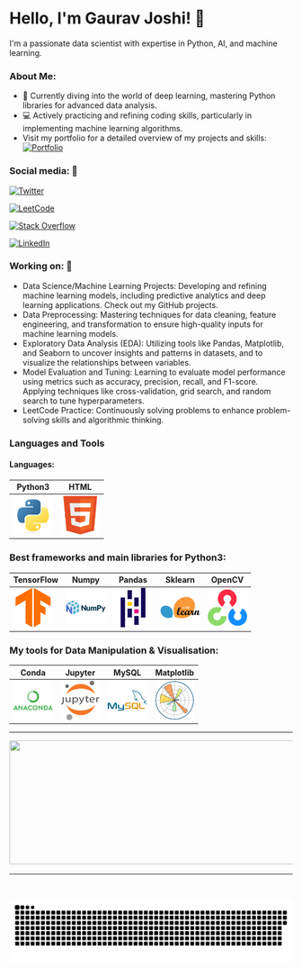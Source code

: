 # Hello, I'm Gaurav Joshi! 👋

I'm a passionate data scientist with expertise in Python, AI, and machine learning. 

### About Me:
- 🌱 Currently diving into the world of deep learning, mastering Python libraries for advanced data analysis.
- 💻 Actively practicing and refining coding skills, particularly in implementing machine learning algorithms.
- Visit my portfolio for a detailed overview of my projects and skills: [![Portfolio](https://img.shields.io/badge/Portfolio-Visit-brightgreen?style=for-the-badge&logo=github)](https://gauravjoshi157.github.io/)
   
### Social media: 📡    
[![Twitter](https://img.shields.io/twitter/url/https/twitter.com/itsgaurav157.svg?style=social&label=Follow%20%40_itsgaurav157)](https://twitter.com/itsgaurav157)

[![LeetCode](https://img.shields.io/twitter/url?label=Follow%20%40gauravjoshi157&logo=leetcode&style=social&url=https://leetcode.com/gauravjoshi157)](https://leetcode.com/gauravjoshi157)

[![Stack Overflow](https://img.shields.io/twitter/url?label=Follow%20%40gauravjoshi157&logo=stackoverflow&style=social&url=https://stackoverflow.com/users/25407074/gaurav-joshi)](https://stackoverflow.com/users/25407074/gaurav-joshi)

[![LinkedIn](https://img.shields.io/twitter/url?label=Follow%20%40gaurav-joshi-254269229&logo=linkedin&style=social&url=https://www.linkedin.com/in/gaurav-joshi-25426922)](https://www.linkedin.com/in/gaurav-joshi-254269229)

### Working on: 🚀
- Data Science/Machine Learning Projects: Developing and refining machine learning models, including predictive analytics and deep learning applications. Check out my GitHub projects.
- Data Preprocessing: Mastering techniques for data cleaning, feature engineering, and transformation to ensure high-quality inputs for machine learning models.
- Exploratory Data Analysis (EDA): Utilizing tools like Pandas, Matplotlib, and Seaborn to uncover insights and patterns in datasets, and to visualize the relationships between variables.
- Model Evaluation and Tuning: Learning to evaluate model performance using metrics such as accuracy, precision, recall, and F1-score. Applying techniques like cross-validation, grid search, and random search to tune hyperparameters.
- LeetCode Practice: Continuously solving problems to enhance problem-solving skills and algorithmic thinking.

### Languages and Tools

#### Languages:
| Python3 | HTML |
|---------|------|
| <img src="https://github.com/devicons/devicon/blob/master/icons/python/python-original.svg" title="Python" alt="Python" width="70" height="70"/> | <img src="https://github.com/devicons/devicon/blob/master/icons/html5/html5-original.svg" title="HTML" alt="HTML" width="70" height="70"/> |

### Best frameworks and main libraries for Python3:

| TensorFlow | Numpy | Pandas | Sklearn | OpenCV |
|------------|-------|--------|---------|--------|
| <img src="https://github.com/devicons/devicon/blob/master/icons/tensorflow/tensorflow-original.svg" title="TensorFlow"  alt="TensorFlow" width="70" height="70"/> | <img src="https://github.com/devicons/devicon/blob/master/icons/numpy/numpy-original-wordmark.svg" title="Numpy" alt="Numpy" width="70" height="70"/> | <img src="https://github.com/devicons/devicon/blob/master/icons/pandas/pandas-original.svg" title="Pandas" alt="Pandas" width="70" height="70"/> | <img src="https://github.com/devicons/devicon/blob/master/icons/scikitlearn/scikitlearn-original.svg" title="sklearn" alt="sklearn" width="70" height="70"/> | <img src="https://github.com/devicons/devicon/blob/master/icons/opencv/opencv-original.svg" title="OpenCV" alt="OpenCV" width="70" height="70"/> |

### My tools for Data Manipulation & Visualisation:

| Conda | Jupyter | MySQL | Matplotlib |
|-------|---------|-------|------------|
| <img src="https://github.com/devicons/devicon/blob/master/icons/anaconda/anaconda-original-wordmark.svg" title="Anaconda" alt="Conda" width="70" height="70"/> | <img src="https://github.com/devicons/devicon/blob/master/icons/jupyter/jupyter-original-wordmark.svg" title="Jupyter" alt="Jupyter" width="70" height="70"/> | <img src="https://github.com/devicons/devicon/blob/master/icons/mysql/mysql-original-wordmark.svg" title="MySQL" alt="MySQL" width="70" height="70"/> | <img src="https://github.com/devicons/devicon/blob/master/icons/matplotlib/matplotlib-original.svg" title="Matplotlib" alt="Matplotlib" width="70" height="70"/> |

---

<p align="center">
  <img width="800" height="220" src="https://streak-stats.demolab.com?user=gauravjoshi157&theme=highcontrast&hide_border=true&border_radius=5&card_width=800">
</p>

---



<div id="header" align="center">
  <img src="https://komarev.com/ghpvc/?username=gauravjoshi157&style=for-the-badge&color=orange" alt=""/>
</div>

<p align="center">
 <img width="1000" src="assets/generate-snake.svg" alt="snake"/>
</p>
